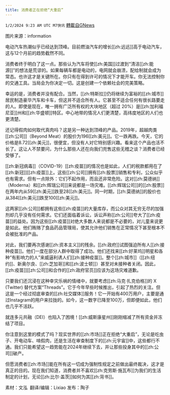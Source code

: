 ```yaml
---
title: 消费者正在拒绝“大重启”
---
```

`1/2/2024 9:23 AM UTC M7快讯` [轉載自GNews](https://gnews.org/articles/2175227)

图片来源：information

电动汽车热潮似乎已经达到顶峰。目前燃油汽车的增长[[zh:远远]]高于电动汽车，这与12个月前的趋势截然不同。

消费者终于明白了这一点。那些认为汽车将使[[zh:美国]]过渡到“清洁[[zh:能源]]”的想法是荒谬的。如果每辆车都是电动的，电网就会崩溃，配给制就会成为常态。也许这才是关键所在。你只有在得到许可的情况下才能开车。你无法控制你的交通工具。当局会为你决定一切。这是创建一个依赖社会的完美策略。

幸运的是，消费者并没有配合。当然，[[zh:特斯拉]]仍将继续为富裕的[[zh:城市]]居民制造豪华汽车和卡车，但这并不适合所有人。它甚至不适合任何有很长路要走的人。即使是现在，唯一拥有广泛所有权的大块地区（超过 20%）是[[zh:加利福尼亚]]州和[[zh:华盛顿]]特区。中心地带的情况人们更清楚，高纬度地区的人们也更清楚。

还记得假肉如何取代真肉吗？这是另一种达到顶峰的产品。2019年，超越肉类[[zh:公司]]（Beyond Meat）的股价为196[[zh:美元]]。它一跌再跌。今天，它的价格是8.72[[zh:美元]]，很便宜，但没有人对它特别感兴趣。看来这个产品也活不长了。这让人不禁要问，为什么那些人还在向我们兜售这些无稽之谈？消费者已经受够了。

[[zh:新冠病毒]]（COVID-19）[[zh:疫苗]]的情况也是如此，人们的税款都用在了[[zh:新冠]][[zh:疫苗]]上。这些[[zh:公司]]拥有[[zh:股票]]销售和专利，公众似乎也有需求。但有一点除外：它们不起作用，而且还非常危险。这对[[zh:莫德纳]]（Moderna）和[[zh:辉瑞公司]]来说都是一场灾难。[[zh:辉瑞公司]]的[[zh:股票]]在两年内从59[[zh:美元]]跌至28[[zh:美元]]。同一时期，[[zh:莫德纳]]的股价也从384[[zh:美元]]跌至100[[zh:美元]]。

这两家[[zh:公司]]都拥有这些[[zh:疫苗]]的大量库存，而公众对其无穷无尽的加强剂却几乎没有任何需求。它们还面临着诉讼，诉讼声称[[zh:公司]]夸大了[[zh:疫苗]]的益处。因为这些[[zh:疫苗]]对绝大多数人来说都是不必要的，对儿童来说更是如此。他们贿赂了食品药品管理局，使其允许他们销售在正常情况下甚至根本不会被批准的产品。

对此，我们要再次感谢[[zh:资本主义]]的残余。[[zh:政府]]试图强迫所有人[[zh:接种疫苗]]。他们一度在部分人群中取得了成功。他们还找来[[zh:好莱坞]]明星和各种“有影响力的人”来威逼利诱人们[[zh:接种疫苗]]。整个[[zh:城市]]（[[zh:纽约]]、新奥尔良、[[zh:芝加哥]]和[[zh:波士顿]]）甚至对未接种者关闭。因此，[[zh:疫苗]][[zh:公司]]和合作的[[zh:政府官员]]应该为这场灾难道歉。

只要我们还沉浸在这种幸灾乐祸的情绪中，就要考虑[[zh:马克·扎克伯格]]的 X (Twitter) 替代方案“Threads”。它于今年早些时候推出，引起了热烈的关注。但这是一个经过彻底审查的[[zh:社交媒体]]服务！它一开始有400万用户，主要是通过Instagram的用户来拉拢的。如今，这一数字已降至100万，但即便如此，他们也几乎不活跃。

就连多元共融（DEI）也陷入了困境！[[zh:威斯康星州]]刚刚缩减了所有资金并冻结了项目。

你注意到这里的模式了吗？现实世界的[[zh:市场]]正在拒绝“大重启”，无论是吃虫子、开电动车、啃假肉，还是生活在审查制度下的[[zh:元宇宙]]中，这些都行不通。我们只能希望这一趋势能在2024年继续下去，并让那些投身其中的[[zh:公司]]破产。

但愿消费者[[zh:市场]]能在所有这一切成为强制性规定之前做出最终裁决，这才是真正的目的。现在我们知道，消费者并不喜欢[[zh:克劳斯·施瓦布]]为我们的生活制定的计划，无论[[zh:比尔·盖茨]]如何为其[[zh:背书]]。

      
素材：文泓   翻译/编辑：Lixiao  发布：陶子

